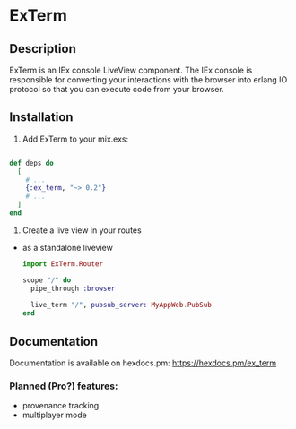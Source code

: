 # ExTerm

## Description

ExTerm is an IEx console LiveView component.  The IEx console is responsible for converting your
interactions with the browser into erlang IO protocol so that you can execute code from your
browser.

## Installation

1. Add ExTerm to your mix.exs:

```elixir

def deps do
  [
    # ...
    {:ex_term, "~> 0.2"}
    # ...
  ]
end
```

1. Create a live view in your routes
  - as a standalone liveview

    ```elixir
    import ExTerm.Router

    scope "/" do
      pipe_through :browser
  
      live_term "/", pubsub_server: MyAppWeb.PubSub
    end
    ```

## Documentation

Documentation is available on hexdocs.pm: https://hexdocs.pm/ex_term

### Planned (Pro?) features:
- provenance tracking
- multiplayer mode
